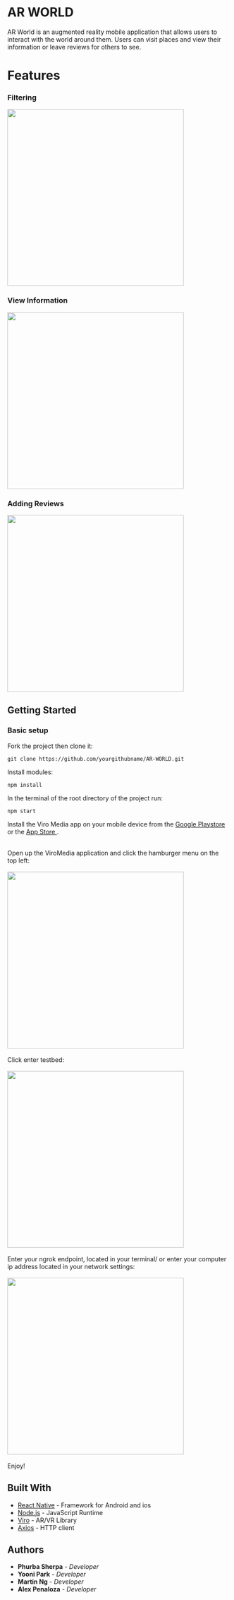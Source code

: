 <!-- # capstone

## Project Title - mARket

## Overview
## Create an application to place advertisements in the AR World.

## MVP
## Place a 2D image on a physical wall. Users will be able to
## request an advertisement image to be placed. The advertisement should be static.

## Stretch Goals
## Getting the advertisement on a specific building wall based on the user's
## address input.

## Technical Challenges
## Grabbing the Z-coordinates in the cartesian coordinate system and inputting it
## into our AR world. -->

# AR WORLD

AR World is an augmented reality mobile application that allows users to interact with the world around them. Users can visit places and view their information or leave reviews for others to see.

# Features

<h3>Filtering</h3>
<img src='./js/res/filtering.png' width='400'>
<h3>View Information</h3>
<img src='./js/res/view.png' width='400'>
<h3>Adding Reviews</h3>
<img src='./js/res/addreview.png' width='400'>

## Getting Started

<h3>Basic setup</h3>
Fork the project then clone it:

```
git clone https://github.com/yourgithubname/AR-WORLD.git
```

Install modules:

```
npm install
```

In the terminal of the root directory of the project run:

```
npm start
```

Install the Viro Media app on your mobile device from the <a href="https://play.google.com/store/apps/details?id=com.viromedia.viromedia&hl=en_US"> Google Playstore </a> or the <a href="https://apps.apple.com/us/app/viro-media/id1163100576">App Store </a>. <br /><br/>

Open up the ViroMedia application and click the hamburger menu on the top left:
<br/>
<br/>
<img src="./js/res/ham.jpg" width="400" />
<br/>
<br/>
Click enter testbed:
<br/>
<br/>
<img src="./js/res/test.jpg" width="400" />
<br/>
<br/>
Enter your ngrok endpoint, located in your terminal/ or enter your computer ip address located in your network settings:
<br/>
<br/>
<img src="./js/res/grok.jpg" width="400" />
<br/>
<br/>
Enjoy!

## Built With

- [React Native](https://facebook.github.io/react-native/) - Framework for Android and ios
- [Node.js](https://nodejs.org/en/) - JavaScript Runtime
- [Viro](https://viromedia.com/) - AR/VR Library
- [Axios](https://www.npmjs.com/package/axios) - HTTP client

## Authors

- **Phurba Sherpa** - _Developer_
- **Yooni Park** - _Developer_
- **Martin Ng** - _Developer_
- **Alex Penaloza** - _Developer_
